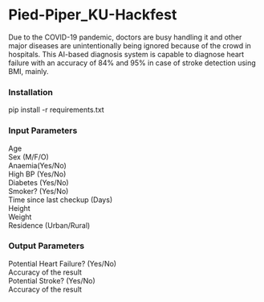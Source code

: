 # Pied-Piper_KU-Hackfest

Due to the COVID-19 pandemic, doctors are busy handling it and other major diseases are unintentionally being ignored because of the crowd in hospitals. This AI-based diagnosis system is capable to diagnose heart failure with an accuracy of 84% and 95% in case of stroke detection using BMI, mainly.

### Installation

pip install -r requirements.txt

### Input Parameters

Age<br>Sex (M/F/O)<br>Anaemia(Yes/No)<br>High BP (Yes/No)<br>Diabetes (Yes/No)<br>Smoker? (Yes/No)<br>Time since last checkup (Days)<br>Height<br>Weight<br>Residence (Urban/Rural)<br>

### Output Parameters

Potential Heart Failure? (Yes/No)<br>Accuracy of the result<br>
Potential Stroke? (Yes/No)<br>Accuracy of the result<br>
